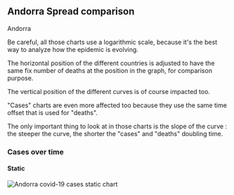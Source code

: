 ## Andorra Spread comparison 

Andorra



Be careful, all those charts use a logarithmic scale, because it's the best way to analyze how the epidemic is evolving.
 
The horizontal position of the different countries is adjusted to have the same fix number of deaths at the position in the graph, for comparison purpose.

The vertical position of the different curves is of course impacted too.

"Cases" charts are even more affected too because they use the same time offset that is used for "deaths".

The only important thing to look at in those charts is the slope of the curve : the steeper the curve, the shorter the "cases" and "deaths" doubling time.



 
### Cases over time
 
#### Static
![Andorra covid-19 cases static chart](https://raw.githubusercontent.com/madlag/coronavirus_study/master/notebooks/graphs/2020-03-20/countries/Andorra/2020-03-20_Andorra_deaths.png "Andorra covid-19 cases static chart")   

